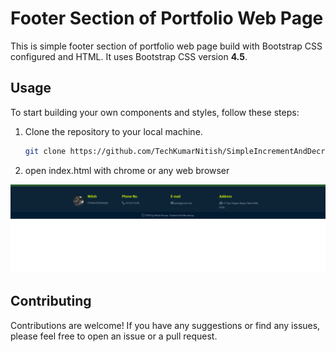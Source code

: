 # Footer Section of Portfolio Web Page
This is simple footer section of  portfolio web page build  with Bootstrap CSS configured and HTML. It uses Bootstrap CSS version **4.5**.

## Usage

To start building your own components and styles, follow these steps:

1. Clone the repository to your local machine.
    ```sh
    git clone https://github.com/TechKumarNitish/SimpleIncrementAndDecrementApp_REACTJS_Html_tailwindCss.git
    ```

1. open index.html with chrome or any web browser

<img src="https://github.com/TechKumarNitish/portfolio_website_footer_section/blob/main/Screenshot%20from%202023-08-11%2013-21-38.png"/>

## Contributing

Contributions are welcome! If you have any suggestions or find any issues, please feel free to open an issue or a pull request.

